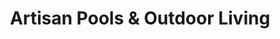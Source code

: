 ---
title: "Artisan Pools & Outdoor Living"
url: /corpus-christi/artisan-pools-and-outdoor-living/
shop: swimming pool
---